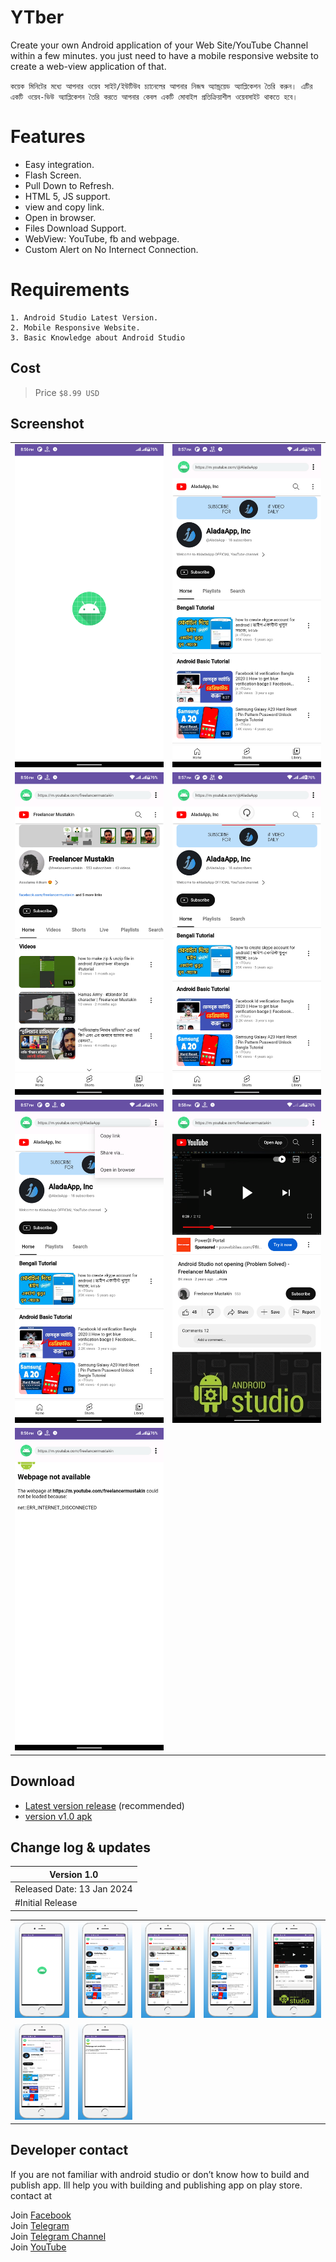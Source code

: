 # YTber
Create your own Android application of your Web Site/YouTube Channel within a few minutes. you just need to have a mobile responsive website to create a web-view application of that.

`` কয়েক মিনিটের মধ্যে আপনার ওয়েব সাইট/ইউটিউব চ্যানেলের আপনার নিজস্ব অ্যান্ড্রয়েড অ্যাপ্লিকেশন তৈরি করুন। এটির একটি ওয়েব-ভিউ অ্যাপ্লিকেশন তৈরি করতে আপনার কেবল একটি মোবাইল প্রতিক্রিয়াশীল ওয়েবসাইট থাকতে হবে। ``

# Features
* Easy integration.
* Flash Screen.
* Pull Down to Refresh.
* HTML 5, JS support.
* view and copy link.
* Open in browser.
* Files Download Support.
* WebView: YouTube, fb and webpage.
* Custom Alert on No Internect Connection.

# Requirements
```
1. Android Studio Latest Version.
2. Mobile Responsive Website.
3. Basic Knowledge about Android Studio
```

## Cost
> Price `` $8.99 USD ``

## Screenshot
| | |
|:-------------------------:|:-------------------------:|
| <img src=".assets/screenshot_v1/screenshot_v01.png" /> | <img src=".assets/screenshot_v1/screenshot_v02.png" /> |
| <img src=".assets/screenshot_v1/screenshot_v03.png" /> | <img src=".assets/screenshot_v1/screenshot_v04.png" /> |
| <img src=".assets/screenshot_v1/screenshot_v05.png" /> | <img src=".assets/screenshot_v1/screenshot_v06.png" /> |
| <img src=".assets/screenshot_v1/screenshot_v07.png" /> |

## Download
* [Latest version release](https://github.com/freelancermustakin/YTber/raw/main/.assets/screenshot_v1/YTber_v1.0_app-release.apk) (recommended)
* [version v1.0 apk](https://github.com/freelancermustakin/YTber/raw/main/.assets/screenshot_v1/YTber_v1.0_app-release.apk)

## Change log & updates
| Version 1.0                          |
| ----------------------------- |
| Released Date: 13 Jan 2024                  |
| #Initial Release                  |

| | | | | |
|:-------------------------:|:-------------------------:|:-------------------------:|:-------------------------:|:-------------------------:|
| <img src=".assets/screenshot_v1/screenshots/screenshot_2.png" /> | <img src=".assets/screenshot_v1/screenshots/screenshot_3.png" /> | <img src=".assets/screenshot_v1/screenshots/screenshot_4.png" /> | <img src=".assets/screenshot_v1/screenshots/screenshot_5.png" /> | <img src=".assets/screenshot_v1/screenshots/screenshot_6.png" /> |
| <img src=".assets/screenshot_v1/screenshots/screenshot_7.png" /> | <img src=".assets/screenshot_v1/screenshots/screenshot_8.png" /> |  |  |  |

## Developer contact
If you are not familiar with android studio or don’t know how to build and publish app. Ill help you with building and publishing app on play store. contact at

Join [Facebook](https://facebook.com/freelancermustakin) <br>
Join [Telegram](https://t.me/mustakin) <br>
Join [Telegram Channel](https://t.me/freelancermustakin) <br>
Join [YouTube](https://m.youtube.com/freelancermustakin) <br>
